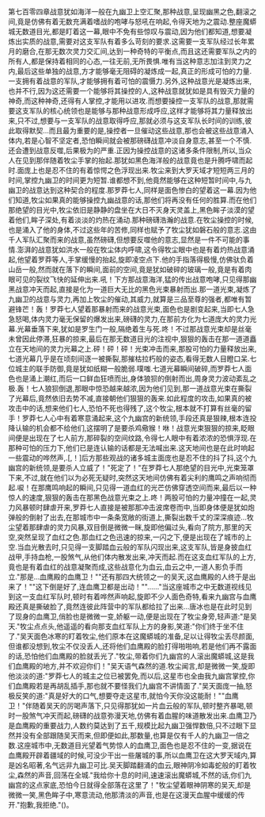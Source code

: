 第七百零四章战意犹如海洋一般在九幽卫上空汇聚,那种战意,呈现幽黑之色,翻滚之间,竟是仿佛有着无数充满着嗜战的咆哮与怒吼在响起,令得天地为之震动.整座魔蟒城无数道目光,都是盯着这一幕,眼中不免有些惊叹与震动,因为他们都知道,想要凝炼出实质的战意,需要对这支军队有着多么苛刻的要求.这需要一支军队经过长年累月的磨合,在那无数次灵力交汇间,达到一种奇特的平衡点,而且这还需要军队之内的所有人,都是保持着相同的心态,一往无前,无所畏惧.唯有当这种意志加注到灵力之内,最后这些单独的战意,方才能够毫无阻碍的凝炼成一起,真正的形成可怕的力量.一支拥有着战意的军队,才能够拥有着可怕的震慑力.另外,这种战意光是凝炼出来,也并不行,因为这还需要一个能够将其操控的人,这种战意就犹如是具有毁灭力量的神奇,而这种神奇,还得有人掌控,才能用以进攻.而想要操控一支军队的战意,那就需要这支军队的核心统领也是能够与那种战意形成呼应,这样才能够将其力量释放出来,只不过,想要与一支军队的战意取得呼应,那就必须与这支军队长时间的训练,彼此取得默契…而且最为重要的是,操控者一旦催动这些战意,那也会被这些战意涌入体内,若是心智不坚定者,恐怕瞬间就会被那磅礴战意冲淡自身意志,甚至一个不慎.还会遭到战意反噬,后果极为的严重.正因为操控战意的这诸多条件限制,所以,当众人在见到那伴随着牧尘手掌的抬起.那犹如黑色海洋般的战意竟也是升腾呼啸而起时.面庞上也是忍不住的有着惊愕之色浮现出来.牧尘来到大罗天域才短短两三月的时间,掌控九幽卫的时间更为短暂.谁都想不到,他竟然能够在这种短暂时间中,与九幽卫的战意达到这种契合的程度.那罗莽七人,同样是面色惨白的望着这一幕.因为他们知道,牧尘如果真的能够操控九幽战意的话,那他们将再没有任何的胜算.而在他们那绝望的目光中,牧尘依旧是静静的盘坐在大日不灭身天灵盖上,黑色眸子淡漠的望着他们,眸子深处,有着淡淡的灼热在涌动.那种磅礴浩瀚的战意.在牧尘操控的时候,也是涌入了他的身体,不过这些年的苦修,同样也赋予了牧尘犹如磐石般的意志.这由千人军队汇聚而来的战意,虽然磅礴,但想要反噬他的意志,显然是一件不可能的事情.澎湃的战意犹如洪水一般在牧尘体内呼啸,这令得牧尘眼中也是有着灼热战意涌起,他望着罗莽等人,手掌缓慢的抬起,旋即凌空点下.他的手指落得极慢,仿佛驮负着山岳一般,然而就在落下的瞬间,面前的空间,竟是犹如破碎的玻璃一般,竟是有着肉眼可见的裂纹飞快的延伸出来.吼！下方那战意海洋,猛的传出战意咆哮,只见得那幽黑战意冲天而起,直接是化为一道巨大无比的黑色光束暴射而出.那一道光束,凝炼了九幽卫的战意与灵力,再加上牧尘的催动,其威力,就算是三品至尊的强者,都唯有暂避锋芒！轰！罗莽七人望着那暴射而来的战意光束,面色也是剧变起来,当即七人急急怒喝,体内灵力毫无保留的爆发出来,磅礴的灵力,在那前方化为七道庞大的灵力光幕.光幕垂落下来,犹如是罗生门一般,隔绝着生与死.咚！不过那战意光束却是丝毫未曾因此停滞,狂暴的掠来,最后在那无数道目光的注视中,狠狠的轰击在那一道道矗立在天地间的灵力光幕之上.砰！砰！砰！光束冲击而来,那股可怕的力量释放出来,七道光幕几乎是在顷刻间逐一被撕裂,那摧枯拉朽般的姿态,看得无数人目瞪口呆.七位城主的联手防御,竟是犹如纸糊一般脆弱.噗嗤.七道光幕瞬间破碎,而罗莽七人面色也是涌上潮红,而后一口鲜血狂喷而出,身体狼狈的倒射而出,周身灵力波动紊乱之极.轰！七人狼狈倒退,那眼中惊恐越来越浓,因为他们见到,那一道战意光束在撕裂了光幕后,竟然依旧去势不减,直接朝他们狠狠的轰来.如此程度的攻击,如果真的被攻击中的话,想来他们七人,恐怕不死也得残了,这个牧尘,根本就不打算有丝毫的留手！罗莽七人心中有着寒意涌起来,这个九幽宫的新统领,手段还真是狠辣,根本连投降认输的机会都不给他们,这摆明了是要杀鸡儆猴！咻！战意光束狠狠的掠来,眨眼间便是出现在了七人前方,那碎裂的空间纹路,令得七人眼中有着浓浓的恐惧浮现.在那种可怕的压力下,他们已是连认输的话都是无法喊出来.这天地间也是在此时响起一些震动的哗然声,.[,！]后方那些观战的诸多城主面庞也是忍不住的抖了抖,这个九幽宫的新统领,是要杀人立威了！"死定了！"在罗莽七人那绝望的目光中,光束笼罩下来,不过,就在他们以为必死无疑时,突然这天地间仿佛有着尖利的鹰鸣之声响彻而起.唳！在那鹰鸣响起的瞬间,只见得一道血红的光芒仿佛穿透空间而来,最后以一种惊人的速度,狠狠的轰击在那黑色战意光束之上.咚！两股可怕的力量冲撞在一起,灵力风暴顿时肆虐开来,罗莽七人直接是被那那冲击波席卷而中,当即身体便是犹如炮弹般的倒射了出去,在那城市中一条条宽敞的街道上,撕裂出数千丈的深深痕迹…牧尘望着那肆虐的灵力风暴,双目倒是微微一眯,旋即他偏过头,看向了院方,那里的天空,突然呈现了血红之色.那血红之色迅速的掠来,一闪之下,便是出现在了城市的上空.当血光散去时,只见得一支脚踏血云般的军队闪现出来,这支军队,皆是身披血红战甲,手持血枪,一股煞气,从他们体内散发出来,冲天而起.而在这支血红军队的上方,竟也是有着血红的战意凝聚而成,这些战意化为血云,血云之中,一道人影负手而立."那是…血鹰殿的血鹰卫！""还有那四大统领之一的吴天,这血鹰殿的人终于是出来了！""这下倒是好了,连血鹰卫都是出动！""……"当这座城市之中无数道视线见到这一支血红军队时,顿时有着哗然声响起,旋即不少人面色奇特,看来九幽宫与血鹰殿还真是撕破脸了,竟然连彼此阵营中的军队都给拉了出来…唐冰也是在此时见到了现身的血鹰卫,俏脸也是微微一变,娇躯一动,便是出现在了牧尘身旁,轻声道:"是吴天."牧尘点点头,他遥遥的看向那支血红军队上方的身影,笑道:"你们终于坐不住了."吴天面色冰寒的盯着牧尘,他们原本在这魔蟒城的准备,足以让得牧尘丢尽颜面,但谁都没想到,牧尘不仅没丢人,还将他们血鹰殿的脸打得啪啪响,若是他们再不露面的话,恐怕他们血鹰殿的脸就丢光了."牧尘,带着你们九幽宫的人滚出魔蟒城,这是我们血鹰殿的地方,并不欢迎你们！"吴天语气森然的道.牧尘闻言,却是微微一笑,旋即他淡淡的道:"罗莽七人的城主之位已被罢免,而以后,这星市也全由我九幽宫掌控,你们血鹰殿若是再胡乱插手,那也就不要怪我们九幽宫不讲情面了."吴天面庞一抽,怒极反笑的道:"真是好大的口气,想要夺走这星市,就怕今天你没这能耐！""血鹰卫！"伴随着吴天的厉喝声落下,只见得那犹如一片血云般的军队,顿时整齐暴喝,顿时一股煞气冲天而起,磅礴的战意弥漫天地,仿佛有着血腥的味道散发出来.血鹰卫乃是血鹰殿的重要战力,人数约莫达到了五千,规模比起九幽卫强悍数倍,只不过眼下显然并没有全部跟随吴天而来,但即便如此,那数量,也算是仅有千人的九幽卫一倍之数.这座城市中,无数道目光望着气势惊人的血鹰卫,面色也是忍不住的一变,据说在血鹰殿开辟着疆域的时候,可没少干出一些屠城的事,所以血鹰卫在这大罗天域内,算是凶名昭著,名气远非九幽卫可比.吴天脚踏翻涌的血云,眼神阴冷如毒蛇般的盯着牧尘,森然的声音,回荡在全城."我给你十息的时间,速速滚出魔蟒城,不然的话,你们九幽宫的这点家底,恐怕今日就得全部落在这里了！"牧尘望着眼神阴寒的吴天,却是微微一笑,黑色眸子中,寒意流动,他那清淡的声音,也是在这漫天血腥中缓缓的传开."抱歉,我拒绝."()。

